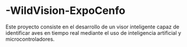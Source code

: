 # -WildVision-ExpoCenfo
Este proyecto consiste en el desarrollo de un visor inteligente capaz de identificar aves en tiempo real mediante el uso de inteligencia artificial y microcontroladores.
